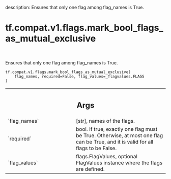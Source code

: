 description: Ensures that only one flag among flag_names is True.

<div itemscope itemtype="http://developers.google.com/ReferenceObject">
<meta itemprop="name" content="tf.compat.v1.flags.mark_bool_flags_as_mutual_exclusive" />
<meta itemprop="path" content="Stable" />
</div>

# tf.compat.v1.flags.mark_bool_flags_as_mutual_exclusive

<!-- Insert buttons and diff -->

<table class="tfo-notebook-buttons tfo-api nocontent" align="left">

</table>



Ensures that only one flag among flag_names is True.

<pre class="devsite-click-to-copy prettyprint lang-py tfo-signature-link">
<code>tf.compat.v1.flags.mark_bool_flags_as_mutual_exclusive(
    flag_names, required=False, flag_values=_flagvalues.FLAGS
)
</code></pre>



<!-- Placeholder for "Used in" -->


<!-- Tabular view -->
 <table class="responsive fixed orange">
<colgroup><col width="214px"><col></colgroup>
<tr><th colspan="2"><h2 class="add-link">Args</h2></th></tr>

<tr>
<td>
`flag_names`
</td>
<td>
[str], names of the flags.
</td>
</tr><tr>
<td>
`required`
</td>
<td>
bool. If true, exactly one flag must be True. Otherwise, at most
one flag can be True, and it is valid for all flags to be False.
</td>
</tr><tr>
<td>
`flag_values`
</td>
<td>
flags.FlagValues, optional FlagValues instance where the flags
are defined.
</td>
</tr>
</table>

